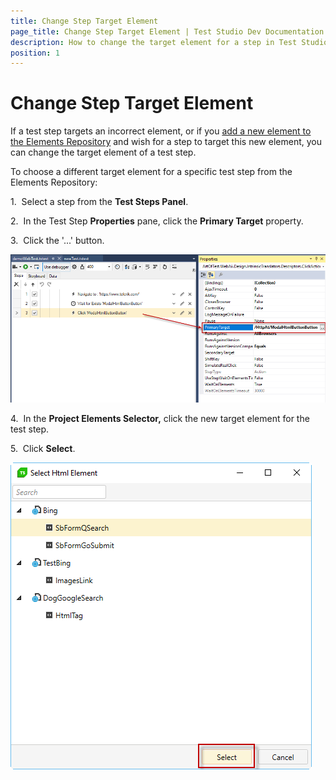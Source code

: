 ```yaml
---
title: Change Step Target Element
page_title: Change Step Target Element | Test Studio Dev Documentation
description: How to change the target element for a step in Test Studio dev step
position: 1
---
```

# Change Step Target Element

If a test step targets an incorrect element, or if you <a href="/features/recorder/highlight-element">add a new element to the Elements Repository</a> and wish for a step to target this new element, you can change the target element of a test step.

To choose a different target element for a specific test step from the Elements Repository:

1.&nbsp; Select a step from the **Test Steps Panel**.

2.&nbsp; In the Test Step **Properties** pane, click the **Primary Target** property.

3.&nbsp; Click the '...' button.

![Click ... button][1]

4.&nbsp; In the **Project Elements Selector,** click the new target element for the test step.

5.&nbsp; Click **Select**.

![Select][2]

[1]: images/change-step-target-element/fig1.png
[2]: images/change-step-target-element/fig2.png
